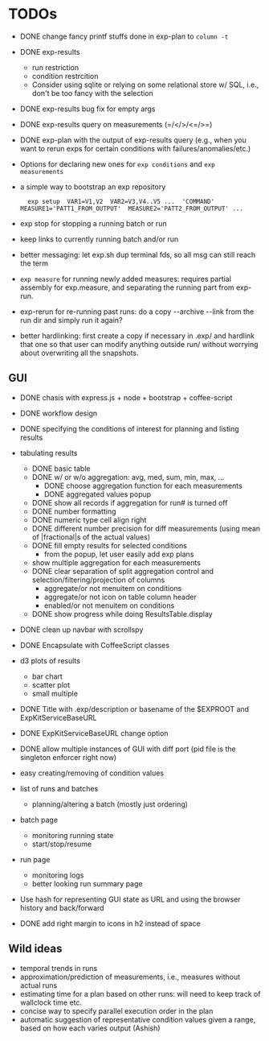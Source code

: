 # TODOs
* DONE change fancy printf stuffs done in exp-plan to `column -t`
* DONE exp-results
    * run restriction
    * condition restrcition
    * Consider using sqlite or relying on some relational store w/ SQL, i.e., don't be too fancy with the selection
* DONE exp-results bug fix for empty args
* DONE exp-results query on measurements (=/</>/<=/>=)
* DONE exp-plan with the output of exp-results query (e.g., when you want to rerun exps for certain conditions with failures/anomalies/etc.)

* Options for declaring new ones for `exp conditions` and `exp measurements`
* a simple way to bootstrap an exp repository

        exp setup  VAR1=V1,V2  VAR2=V3,V4..V5 ...  'COMMAND'  MEASURE1='PATT1_FROM_OUTPUT'  MEASURE2='PATT2_FROM_OUTPUT' ...

* exp stop for stopping a running batch or run
* keep links to currently running batch and/or run

* better messaging: let exp.sh dup terminal fds, so all msg can still reach the term

* `exp measure` for running newly added measures: requires partial assembly for exp.measure, and separating the running part from exp-run.
* exp-rerun for re-running past runs: do a copy --archive --link from the run dir and simply run it again?

* better hardlinking: first create a copy if necessary in .exp/ and hardlink that one so that user can modify anything outside run/ without worrying about overwriting all the snapshots.

## GUI
* DONE chasis with express.js + node + bootstrap + coffee-script
* DONE workflow design

* DONE specifying the conditions of interest for planning and listing results
* tabulating results
    * DONE basic table
    * DONE w/ or w/o aggregation: avg, med, sum, min, max, ...
        * DONE choose aggregation function for each measurements
        * DONE aggregated values popup
    * DONE show all records if aggregation for run# is turned off
    * DONE number formatting
    * DONE numeric type cell align right
    * DONE different number precision for diff measurements (using mean of |fractional|s of the actual values)
    * DONE fill empty results for selected conditions
        * from the popup, let user easily add exp plans
    * show multiple aggregation for each measurements
    * DONE clear separation of split aggregation control and selection/filtering/projection of columns
        * aggregate/or not menuitem on conditions
        * aggregate/or not icon on table column header
        * enabled/or not menuitem on conditions
    * DONE show progress while doing ResultsTable.display
* DONE clean up navbar with scrollspy
* DONE Encapsulate with CoffeeScript classes
* d3 plots of results
    * bar chart
    * scatter plot
    * small multiple

* DONE Title with .exp/description or basename of the $EXPROOT and ExpKitServiceBaseURL
* DONE ExpKitServiceBaseURL change option
* DONE allow multiple instances of GUI with diff port (pid file is the singleton enforcer right now)

* easy creating/removing of condition values

* list of runs and batches
    * planning/altering a batch (mostly just ordering)
* batch page
    * monitoring running state
    * start/stop/resume
* run page
    * monitoring logs
    * better looking run summary page

* Use hash for representing GUI state as URL and using the browser history and back/forward

* DONE add right margin to icons in h2 instead of space

## Wild ideas
* temporal trends in runs
* approximation/prediction of measurements, i.e., measures without actual runs
* estimating time for a plan based on other runs: will need to keep track of
  wallclock time etc.
* concise way to specify parallel execution order in the plan
* automatic suggestion of representative condition values given a range, based
  on how each varies output (Ashish)

<!--
vim:undofile
map <D-CR>  <C-\><C-N>:!make -C ~/2012/Projects/ExpKit install PREFIX=~<CR>:!cd ~/2012/Study/Giraph-vs-Socialite/graph-benchmarks; exp gui stop; exp gui start &<CR>
-->
